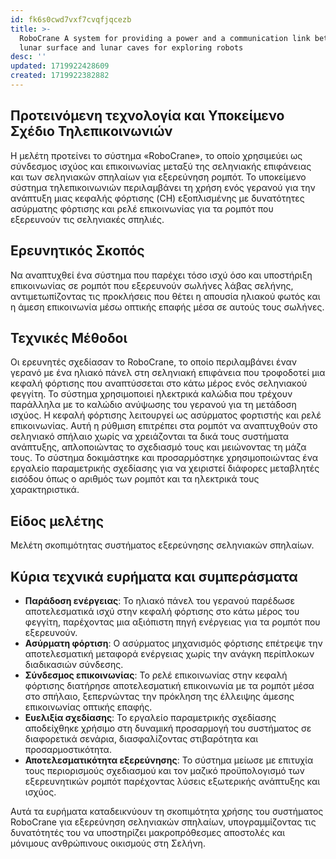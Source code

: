 ```yaml
---
id: fk6s0cwd7vxf7cvqfjqcezb
title: >-
  RoboCrane A system for providing a power and a communication link between
  lunar surface and lunar caves for exploring robots
desc: ''
updated: 1719922428609
created: 1719922382882
---
```


## Προτεινόμενη τεχνολογία και Υποκείμενο Σχέδιο Τηλεπικοινωνιών
Η μελέτη προτείνει το σύστημα «RoboCrane», το οποίο χρησιμεύει ως σύνδεσμος ισχύος και επικοινωνίας μεταξύ της σεληνιακής επιφάνειας και των σεληνιακών σπηλαίων για εξερεύνηση ρομπότ. Το υποκείμενο σύστημα τηλεπικοινωνιών περιλαμβάνει τη χρήση ενός γερανού για την ανάπτυξη μιας κεφαλής φόρτισης (CH) εξοπλισμένης με δυνατότητες ασύρματης φόρτισης και ρελέ επικοινωνίας για τα ρομπότ που εξερευνούν τις σεληνιακές σπηλιές.

## Ερευνητικός Σκοπός
Να αναπτυχθεί ένα σύστημα που παρέχει τόσο ισχύ όσο και υποστήριξη επικοινωνίας σε ρομπότ που εξερευνούν σωλήνες λάβας σελήνης, αντιμετωπίζοντας τις προκλήσεις που θέτει η απουσία ηλιακού φωτός και η άμεση επικοινωνία μέσω οπτικής επαφής μέσα σε αυτούς τους σωλήνες.

## Τεχνικές Μέθοδοι
Οι ερευνητές σχεδίασαν το RoboCrane, το οποίο περιλαμβάνει έναν γερανό με ένα ηλιακό πάνελ στη σεληνιακή επιφάνεια που τροφοδοτεί μια κεφαλή φόρτισης που αναπτύσσεται στο κάτω μέρος ενός σεληνιακού φεγγίτη. Το σύστημα χρησιμοποιεί ηλεκτρικά καλώδια που τρέχουν παράλληλα με το καλώδιο ανύψωσης του γερανού για τη μετάδοση ισχύος. Η κεφαλή φόρτισης λειτουργεί ως ασύρματος φορτιστής και ρελέ επικοινωνίας. Αυτή η ρύθμιση επιτρέπει στα ρομπότ να αναπτυχθούν στο σεληνιακό σπήλαιο χωρίς να χρειάζονται τα δικά τους συστήματα ανάπτυξης, απλοποιώντας το σχεδιασμό τους και μειώνοντας τη μάζα τους. Το σύστημα δοκιμάστηκε και προσαρμόστηκε χρησιμοποιώντας ένα εργαλείο παραμετρικής σχεδίασης για να χειριστεί διάφορες μεταβλητές εισόδου όπως ο αριθμός των ρομπότ και τα ηλεκτρικά τους χαρακτηριστικά.

## Είδος μελέτης
Μελέτη σκοπιμότητας συστήματος εξερεύνησης σεληνιακών σπηλαίων.

## Κύρια τεχνικά ευρήματα και συμπεράσματα
- **Παράδοση ενέργειας**: Το ηλιακό πάνελ του γερανού παρέδωσε αποτελεσματικά ισχύ στην κεφαλή φόρτισης στο κάτω μέρος του φεγγίτη, παρέχοντας μια αξιόπιστη πηγή ενέργειας για τα ρομπότ που εξερευνούν.
- **Ασύρματη φόρτιση**: Ο ασύρματος μηχανισμός φόρτισης επέτρεψε την αποτελεσματική μεταφορά ενέργειας χωρίς την ανάγκη περίπλοκων διαδικασιών σύνδεσης.
- **Σύνδεσμος επικοινωνίας**: Το ρελέ επικοινωνίας στην κεφαλή φόρτισης διατήρησε αποτελεσματική επικοινωνία με τα ρομπότ μέσα στο σπήλαιο, ξεπερνώντας την πρόκληση της έλλειψης άμεσης επικοινωνίας οπτικής επαφής.
- **Ευελιξία σχεδίασης**: Το εργαλείο παραμετρικής σχεδίασης αποδείχθηκε χρήσιμο στη δυναμική προσαρμογή του συστήματος σε διαφορετικά σενάρια, διασφαλίζοντας στιβαρότητα και προσαρμοστικότητα.
- **Αποτελεσματικότητα εξερεύνησης**: Το σύστημα μείωσε με επιτυχία τους περιορισμούς σχεδιασμού και τον μαζικό προϋπολογισμό των εξερευνητικών ρομπότ παρέχοντας λύσεις εξωτερικής ανάπτυξης και ισχύος.

Αυτά τα ευρήματα καταδεικνύουν τη σκοπιμότητα χρήσης του συστήματος RoboCrane για εξερεύνηση σεληνιακών σπηλαίων, υπογραμμίζοντας τις δυνατότητές του να υποστηρίζει μακροπρόθεσμες αποστολές και μόνιμους ανθρώπινους οικισμούς στη Σελήνη.